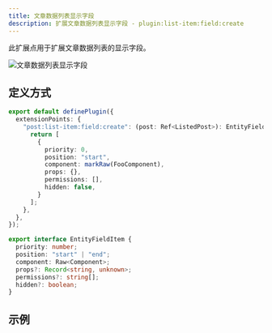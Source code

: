 ```yaml
---
title: 文章数据列表显示字段
description: 扩展文章数据列表显示字段 - plugin:list-item:field:create
---
```


此扩展点用于扩展文章数据列表的显示字段。

![文章数据列表显示字段](/img/developer-guide/plugin/api-reference/ui/extension-points/post-list-item-field-create.png)

## 定义方式

```ts
export default definePlugin({
  extensionPoints: {
    "post:list-item:field:create": (post: Ref<ListedPost>): EntityFieldItem[] | Promise<EntityFieldItem[]> => {
      return [
        {
          priority: 0,
          position: "start",
          component: markRaw(FooComponent),
          props: {},
          permissions: [],
          hidden: false,
        }
      ];
    },
  },
});
```

```ts title="EntityFieldItem"
export interface EntityFieldItem {
  priority: number;
  position: "start" | "end";
  component: Raw<Component>;
  props?: Record<string, unknown>;
  permissions?: string[];
  hidden?: boolean;
}
```

## 示例
